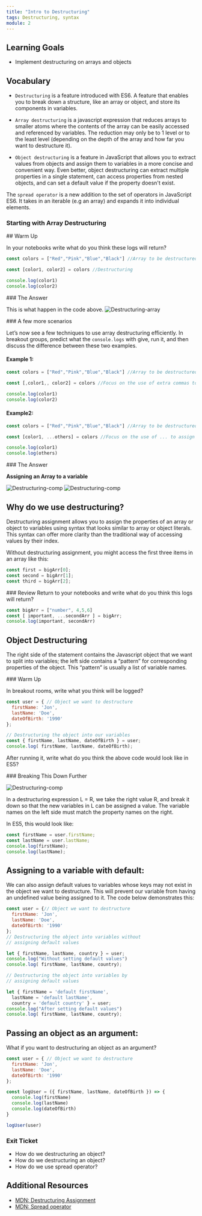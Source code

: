 ```yaml
---
title: "Intro to Destructuring"
tags: Destructuring, syntax
module: 2
---
```


## Learning Goals

* Implement destructuring on arrays and objects

## Vocabulary
- `Destructuring` is a feature introduced with ES6. A feature that enables you to break down a structure, like an array or object, and store its components in variables.

- `Array destructuring` is a javascript expression that reduces arrays to smaller atoms where the contents of the array can be easily accessed and referenced by variables.  The reduction may only be to 1 level or to the least level (depending on the depth of the array and how far you want to destructure it). 

- `Object destructuring` is a feature in JavaScript that allows you to extract values from objects and assign them to variables in a more concise and convenient way.  Even better, object destructuring can extract multiple properties in a single statement, can access properties from nested objects, and can set a default value if the property doesn't exist.

The `spread operator` is a new addition to the set of operators in JavaScript ES6. It takes in an iterable (e.g an array) and expands it into individual elements.

### Starting with Array Destructuring

<section class="call-to-action">
## Warm Up

In your notebooks write what do you think these logs will return?

```js
const colors = ["Red","Pink","Blue","Black"] //Array to be destructured

const [color1, color2] = colors //Destructuring

console.log(color1)
console.log(color2)
```
</section>
 

<section class="answer">
### The Answer <br>
 
This is what happen in the code above. 
 ![Destructuring-array](/assets/images/lessons/intro-to-destructuring/intro-to-destructuring-array.png)
</section>

<section class="call-to-action">
### A few more scenarios
 
Let’s now see a few techniques to use array destructuring efficiently.
In breakout groups, predict what the `console.logs` with give, run it, and then discuss the difference between these two examples.

#### Example 1:   
```js
const colors = ["Red","Pink","Blue","Black"] //Array to be destructured

const [,color1,, color2] = colors //Focus on the use of extra commas to skip through elements

console.log(color1)
console.log(color2)
```
#### Example2:
```js
const colors = ["Red","Pink","Blue","Black"] //Array to be destructured

const [color1, ...others] = colors //Focus on the use of ... to assign remaining elements to an array

console.log(color1)
console.log(others)
```
</section>

<section class="answer">
### The Answer   

**Assigning an Array to a variable**

![Destructuring-comp](/assets/images/lessons/intro-to-destructuring/intro-to-destructuring-array-example1.png)
![Destructuring-comp](/assets/images/lessons/intro-to-destructuring/intro-to-destructuring-array-example2.png)
</section>

## Why do we use destructuring?
Destructuring assignment allows you to assign the properties of an array or object to variables using syntax that looks similar to array or object literals. This syntax can offer more clarity than the traditional way of accessing values by their index.

Without destructuring assignment, you might access the first three items in an array like this: 
 ```js
const first = bigArr[0];
const second = bigArr[1];
const third = bigArr[2];
 ```

<section class="call-to-action">
### Review
Return to your notebooks and write what do you think this logs will return?
    
```js
const bigArr = ["number", 4,5,6]
const [ important, ...secondArr ] = bigArr;
console.log(important, secondArr)
```
</section>

## Object Destructuring
The right side of the statement contains the Javascript object that we want to split into variables; the left side contains a “pattern” for corresponding properties of the object. This “pattern” is usually a list of variable names.

<section class="call-to-action ">
### Warm Up

In breakout rooms, write what you think will be logged?
        
```js
const user = { // Object we want to destructure
  firstName: 'Jon',
  lastName: 'Doe',
  dateOfBirth: '1990'
};

// Destructuring the object into our variables
const { firstName, lastName, dateOfBirth } = user;
console.log( firstName, lastName, dateOfBirth);
```

After running it, write what do you think the above code would look like in ES5?
</section>


<section class="answer">
### Breaking This Down Further    

![Destructuring-comp](/assets/images/lessons/intro-to-destructuring/intro-to-destructuring-object.png)

In a destructuring expression L = R, we take the right value R, and break it down so that the new variables in L can be assigned a value. The variable names on the left side must match the property names on the right.

In ES5, this would look like:
 ```js
const firstName = user.firstName;
const lastName = user.lastName;
console.log(firstName);
console.log(lastName);
 ```
</section>

## Assigning to a variable with default:

We can also assign default values to variables whose keys may not exist in the object we want to destructure. This will prevent our variable from having an undefined value being assigned to it. The code below demonstrates this:

```js
const user = {// Object we want to destructure
  firstName: 'Jon',
  lastName: 'Doe',
  dateOfBirth: '1990'
};
// Destructuring the object into variables without 
// assigning default values 

let { firstName, lastName, country } = user;
console.log("Without setting default values")
console.log( firstName, lastName, country);

// Destructuring the object into variables by 
// assigning default values 

let { firstName = 'default firstName', 
  lastName = 'default lastName', 
  country = 'default country' } = user;
console.log("After setting default values")
console.log( firstName, lastName, country);
```
## Passing an object as an argument:
What if you want to destructuring an object as an argument?  

```js
const user = { // Object we want to destructure
  firstName: 'Jon',
  lastName: 'Doe',
  dateOfBirth: '1990'
};

const logUser = ({ firstName, lastName, dateOfBirth }) => {
  console.log(firstName)
  console.log(lastName)
  console.log(dateOfBirth)
}

logUser(user)
```

<section class="checks-for-understanding">
 
### Exit Ticket
- How do we destructuring an object?
- How do we destructuring an object?
- How do we use spread operator?
</section>

## Additional Resources

* [MDN: Destructuring Assignment](https://developer.mozilla.org/en-US/docs/Web/JavaScript/Reference/Operators/Destructuring_assignment)
* [MDN: Spread operator](https://developer.mozilla.org/en-US/docs/Web/JavaScript/Reference/Operators/Spread_syntax)
